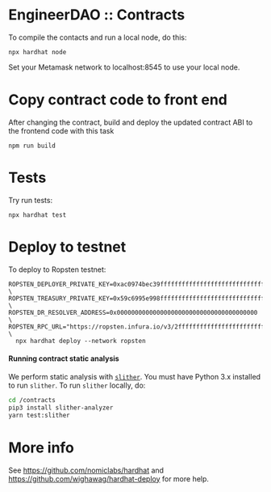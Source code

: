 # EngineerDAO :: Contracts

To compile the contacts and run a local node, do this:

```shell
npx hardhat node
```

Set your Metamask network to localhost:8545 to use your local node.

# Copy contract code to front end

After changing the contract, build and deploy the updated contract ABI to the frontend code with this task

```shell
npm run build
```

# Tests

Try run tests:

```shell
npx hardhat test
```

# Deploy to testnet

To deploy to Ropsten testnet:
```shell
ROPSTEN_DEPLOYER_PRIVATE_KEY=0xac0974bec39fffffffffffffffffffffffffffffffffffffffffffffffffff80 \
ROPSTEN_TREASURY_PRIVATE_KEY=0x59c6995e998fffffffffffffffffffffffffffffffffffffffffffffffff690d \
ROPSTEN_DR_RESOLVER_ADDRESS=0x000000000000000000000000000000000000000 \
ROPSTEN_RPC_URL="https://ropsten.infura.io/v3/2fffffffffffffffffffffffffffffe2" \
  npx hardhat deploy --network ropsten
```

#### Running contract static analysis

We perform static analysis with [`slither`](https://github.com/crytic/slither). You must have Python 3.x installed to
run `slither`. To run `slither` locally, do:

```bash
cd /contracts
pip3 install slither-analyzer
yarn test:slither
```

# More info

See https://github.com/nomiclabs/hardhat and https://github.com/wighawag/hardhat-deploy for more help.
